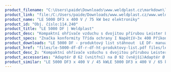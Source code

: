 ```yaml
---
product_filename: "C:\Users\paide\Downloads\www.weldplast.cz\markdown\le-5000-df.md"
product_link: "file:/C:/Users/paide/Downloads/www.weldplast.cz/www.weldplast.cz/le-5000-df"
product_name: "LE 5000 DF3 x 400 V / 75 kW bez elektroniky"
product_id: "Obj. číslo:114.240"
product_title: "LE 5000 DF | Weldplast"
product_desc: "Kompaktní ohřívače vzduchu s dvojitou přírubou Leister LE 5000 / 10000 DF jsou vhodné pro zabudování do systémů rozvodů vzduchu. Teplota vstupního vzduchu může být až 160 °C. Předehřátý vzduch lze znovu použít a ušetřit tak energii. Řada DF HT pro teploty vzduchu nad 600 °C a řada DF-C pro požadvky na bezemisní ohřevy.Kompaktní snadno integrovatelnéVhodné pro recyklaci vzduchuBez integrované výkonové elektronikyVolitelně výkonový regulátor DSE nebo teplotní regulátor KSR DIGITAL"
product_specs: "Značka konformity Třída ochrany I NapětíV~3x 400 PříkonW7500 FrekvenceHz50 / 60 Max. teplota°C700 Průtok vzduchul/min510 Statický tlakPa1 Úroveň hlučnosti LpAdB< 70 Hmotnostkg19 Max. vstupní teplota vzduchu°C150"
product_downloads: "LE 5000 DF - produktový list stáhnout  LE DF- manuál SK stáhnout  LE DF - manuál CZ stáhnout  TECHNOLOGIE HORKÉHO VZDUCHU - katalog stáhnout  Přechod z LE na LHS stáhnout"
product_href: "files/le-5000-df-df-r-df-ht-produktovy-list.pdf files/le-5000-df-df-r-df-ht-produktovy-list.pdf files/le5000-10000-df-sk.pdf files/le5000-10000-df-sk.pdf files/le5000-10000-df-cz.pdf files/le5000-10000-df-cz.pdf files/katalog-ph-web.pdf files/katalog-ph-web.pdf files/prechod-z-le-na-lhs.pdf files/prechod-z-le-na-lhs.pdf"
product_desc_2: "Kompaktní ohřívače vzduchu s dvojitou přírubou Leister LE 5000 / 10000 DF jsou vhodné pro zabudování do systémů rozvodů vzduchu. Teplota vstupního vzduchu může být až 160 °C. Předehřátý vzduch lze znovu použít a ušetřit tak energii. Řada DF HT pro teploty vzduchu nad 600 °C a řada DF-C pro požadvky na bezemisní ohřevy.Kompaktní snadno integrovatelnéVhodné pro recyklaci vzduchuBez integrované výkonové elektronikyVolitelně výkonový regulátor DSE nebo teplotní regulátor KSR DIGITAL"
product_accessories: "Adaptér Ø 62 (vnitřní) na Ø 92 (vnější)Adaptér Ø 60 (vnitřní) na Ø 90 (vnější)Příruba LE 5000 DF (Ø 92.5/60.7 mm x 3 mm) výstupPříruba LE 5000 DF (Ø 63 mm) výstupPříruba LE 5000 DF (Ø 61 mm) vstupPodložka klingerit HT 5000 DF výstupPodložka klingerit HT 5000 DF vstup LE 5000 DF3 x 400 V / 45 kWLE 5000 DF3 x 400 V / 65 kWLE 5000 DF3 x 400 V / 45 kW bez elektronikyLE 10 000 DF3 x 400 V / 17 kW bez elektronikyLE 10 000 DF3 x 400 V / 5.5 kW bez elektronikyLE 10 000 DF3 x 400 V / 11 kWLE 5000 DF3 x 400 V / 75 kW bez elektroniky"
product_similar: "LE 5000 DF3 x 400 V / 45 kWLE 5000 DF3 x 400 V / 65 kWLE 5000 DF3 x 400 V / 45 kW bez elektronikyLE 10 000 DF3 x 400 V / 17 kW bez elektronikyLE 10 000 DF3 x 400 V / 5.5 kW bez elektronikyLE 10 000 DF3 x 400 V / 11 kWLE 5000 DF3 x 400 V / 75 kW bez elektroniky"
---
```

